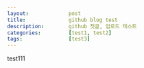 ```yaml
---
layout:             post
title:              github blog test
description:        github 첫글, 업로드 테스트
categories:         [test1, test2]
tags:               [test3]
---
```


test111
